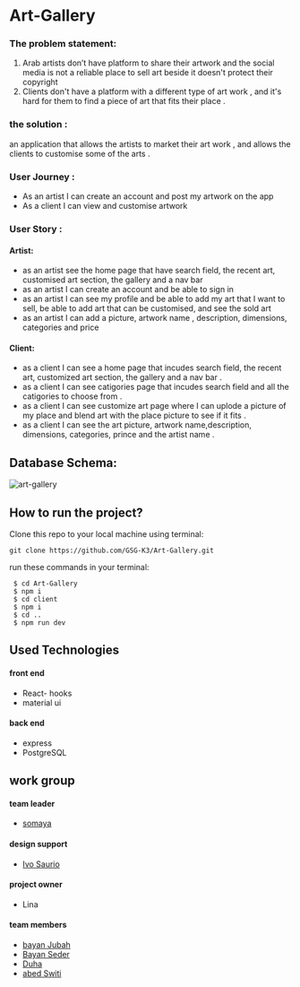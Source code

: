 # Art-Gallery
### The problem statement:
1) Arab artists don’t have platform to share their artwork and the social media is not a reliable place to sell art beside it doesn't protect their copyright 
2) Clients don't have a platform with a different type of art work , and it's hard for them to find a piece of art that fits their place .
### the solution :
an application that allows the artists to market their art work , and allows the clients to customise some of the arts .


### User Journey : 
- As an artist I can create an account and post my artwork on the app
- As a client I can view and customise artwork

### User Story : 
#### Artist:
- as an artist see the home page that have search field, the recent art, customised art section, the gallery and a nav bar
- as an artist I can create an account and be able to sign in
- as an artist I can see my profile and be able to add my art that I want to sell, be able to add art that can be customised, and see the sold art
- as an artist I can add a picture, artwork name , description, dimensions, categories and price

#### Client:
- as a client I can see a home page that incudes search field, the recent art, customized art section, the gallery and a nav bar .
- as a client I can see catigories page that incudes search field and all the catigories to choose from .
- as a client I can see customize art page where I can uplode a picture of my place and blend art with the place picture to see if it fits .
- as a client I can see the art picture, artwork name,description, dimensions, categories, prince and the artist name .

## Database Schema:
![art-gallery](https://user-images.githubusercontent.com/56638980/86110464-44e35580-bace-11ea-8dd7-f177b03dc0fc.png)

## How to run the project?

Clone this repo to your local machine using terminal:

`git clone https://github.com/GSG-K3/Art-Gallery.git`

run these commands in your terminal:
```
 $ cd Art-Gallery
 $ npm i
 $ cd client
 $ npm i
 $ cd ..
 $ npm run dev
 ```
 ## Used Technologies
#### front end

 -  React- hooks 
 -  material ui 

#### back end 

 -  express
 -  PostgreSQL

## work group 
#### team leader 
- [somaya](https://github.com/someyaaltous)
#### design support 
- [Ivo Saurio](https://github.com/ivoriginal)
#### project owner
- Lina 
#### team members
- [bayan Jubah](https://github.com/bayan-404)
- [Bayan Seder](https://github.com/bayanseder)
- [Duha](https://github.com/Duha96)
- [abed Switi](https://github.com/aboodswiti)

